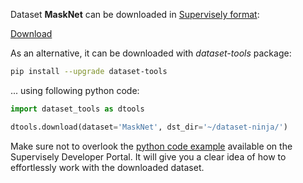 Dataset **MaskNet** can be downloaded in [Supervisely format](https://developer.supervisely.com/api-references/supervisely-annotation-json-format):

 [Download](https://assets.supervisely.com/remote/eyJsaW5rIjogInMzOi8vc3VwZXJ2aXNlbHktZGF0YXNldHMvMjUwNl9NYXNrTmV0L21hc2tuZXQtRGF0YXNldE5pbmphLnRhciIsICJzaWciOiAiSmxPRVVvNDhlaEpnZU1XdlZjL0ZpMnhpekgvWGRlbWtZKzVGY1VDK3hpND0ifQ==?response-content-disposition=attachment%3B%20filename%3D%22masknet-DatasetNinja.tar%22)

As an alternative, it can be downloaded with *dataset-tools* package:
``` bash
pip install --upgrade dataset-tools
```

... using following python code:
``` python
import dataset_tools as dtools

dtools.download(dataset='MaskNet', dst_dir='~/dataset-ninja/')
```
Make sure not to overlook the [python code example](https://developer.supervisely.com/getting-started/python-sdk-tutorials/iterate-over-a-local-project) available on the Supervisely Developer Portal. It will give you a clear idea of how to effortlessly work with the downloaded dataset.

